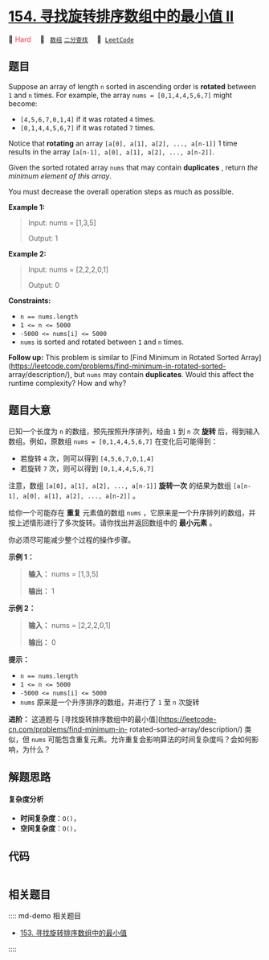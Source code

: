 # [154. 寻找旋转排序数组中的最小值 II](https://leetcode.com/problems/find-minimum-in-rotated-sorted-array-ii)

🔴 <font color=#ff334b>Hard</font>&emsp; 🔖&ensp; [`数组`](/leetcode/outline/tag/array.md) [`二分查找`](/leetcode/outline/tag/binary-search.md)&emsp; 🔗&ensp;[`LeetCode`](https://leetcode.com/problems/find-minimum-in-rotated-sorted-array-ii)


## 题目

Suppose an array of length `n` sorted in ascending order is **rotated**
between `1` and `n` times. For example, the array `nums = [0,1,4,4,5,6,7]`
might become:

  * `[4,5,6,7,0,1,4]` if it was rotated `4` times.
  * `[0,1,4,4,5,6,7]` if it was rotated `7` times.

Notice that **rotating** an array `[a[0], a[1], a[2], ..., a[n-1]]` 1 time
results in the array `[a[n-1], a[0], a[1], a[2], ..., a[n-2]]`.

Given the sorted rotated array `nums` that may contain **duplicates** , return
_the minimum element of this array_.

You must decrease the overall operation steps as much as possible.



**Example 1:**

> Input: nums = [1,3,5]
> 
> Output: 1

**Example 2:**

> Input: nums = [2,2,2,0,1]
> 
> Output: 0

**Constraints:**

  * `n == nums.length`
  * `1 <= n <= 5000`
  * `-5000 <= nums[i] <= 5000`
  * `nums` is sorted and rotated between `1` and `n` times.



**Follow up:** This problem is similar to [Find Minimum in Rotated Sorted
Array](https://leetcode.com/problems/find-minimum-in-rotated-sorted-
array/description/), but `nums` may contain **duplicates**. Would this affect
the runtime complexity? How and why?




## 题目大意

已知一个长度为 `n` 的数组，预先按照升序排列，经由 `1` 到 `n` 次 **旋转** 后，得到输入数组。例如，原数组 `nums =
[0,1,4,4,5,6,7]` 在变化后可能得到：

  * 若旋转 `4` 次，则可以得到 `[4,5,6,7,0,1,4]`
  * 若旋转 `7` 次，则可以得到 `[0,1,4,4,5,6,7]`

注意，数组 `[a[0], a[1], a[2], ..., a[n-1]]` **旋转一次** 的结果为数组 `[a[n-1], a[0], a[1],
a[2], ..., a[n-2]]` 。

给你一个可能存在 **重复** 元素值的数组 `nums` ，它原来是一个升序排列的数组，并按上述情形进行了多次旋转。请你找出并返回数组中的
**最小元素** 。

你必须尽可能减少整个过程的操作步骤。



**示例 1：**

> 
> 
> 
> 
> 
> **输入：** nums = [1,3,5]
> 
> **输出：** 1
> 
> 

**示例 2：**

> 
> 
> 
> 
> 
> **输入：** nums = [2,2,2,0,1]
> 
> **输出：** 0
> 
> 



**提示：**

  * `n == nums.length`
  * `1 <= n <= 5000`
  * `-5000 <= nums[i] <= 5000`
  * `nums` 原来是一个升序排序的数组，并进行了 `1` 至 `n` 次旋转



**进阶：** 这道题与 [寻找旋转排序数组中的最小值](https://leetcode-cn.com/problems/find-minimum-in-
rotated-sorted-array/description/) 类似，但 `nums`
可能包含重复元素。允许重复会影响算法的时间复杂度吗？会如何影响，为什么？


## 解题思路

#### 复杂度分析

- **时间复杂度**：`O()`，
- **空间复杂度**：`O()`，

## 代码

```javascript

```

## 相关题目

:::: md-demo 相关题目
- [153. 寻找旋转排序数组中的最小值](./0153.md)

::::
